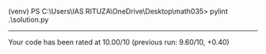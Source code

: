 (venv) PS C:\Users\IAS RITUZA\OneDrive\Desktop\math035> pylint .\solution.py

-------------------------------------------------------------------
Your code has been rated at 10.00/10 (previous run: 9.60/10, +0.40)